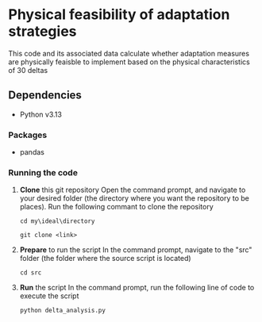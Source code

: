 # Physical feasibility of adaptation strategies
This code and its associated data calculate whether adaptation measures are physically feaisble to implement based on the physical characteristics of 30 deltas

## Dependencies 
- Python v3.13

### Packages 
- pandas

### Running the code
  1. **Clone** this git repository
     Open the command prompt, and navigate to your desired folder (the directory where you want the repository to be places). Run the following commant to clone the repository
     ```shell
     cd my\ideal\directory
     ```
     ```shell
     git clone <link>
     ```
     
  2. **Prepare** to run the script 
     In the command prompt, navigate to the "src" folder (the folder where the source script is located)

     ```shell
     cd src
     ```
     
  4. **Run** the script
     In the command prompt, run the following line of code to execute the script

     ```shell
     python delta_analysis.py
     ```
